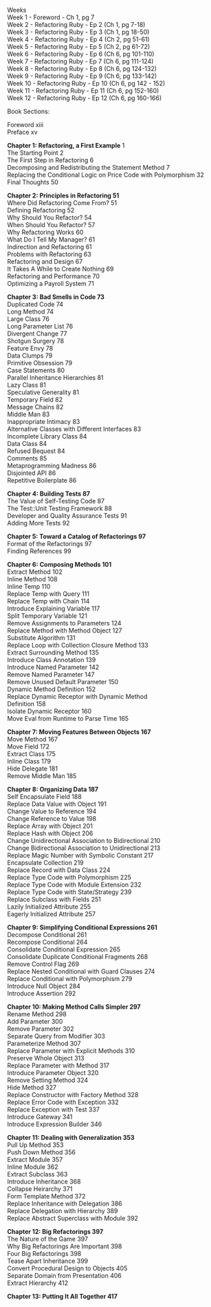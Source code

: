 
Weeks  
Week 1 - Foreword - Ch 1, pg 7  
Week 2 - Refactoring Ruby - Ep 2 (Ch 1, pg 7-18)  
Week 3 - Refactoring Ruby - Ep 3 (Ch 1, pg 18-50)  
Week 4 - Refactoring Ruby - Ep 4 (Ch 2, pg 51-61)  
Week 5 - Refactoring Ruby - Ep 5 (Ch 2, pg 61-72)  
Week 6 - Refactoring Ruby - Ep 6 (Ch 6, pg 101-110)  
Week 7 - Refactoring Ruby - Ep 7 (Ch 6, pg 111-124)  
Week 8 - Refactoring Ruby - Ep 8 (Ch 6, pg 124-132)  
Week 9 - Refactoring Ruby - Ep 9 (Ch 6, pg 133-142)  
Week 10 - Refactoring Ruby - Ep 10 (Ch 6, pg 142 - 152)  
Week 11 - Refactoring Ruby - Ep 11 (Ch 6, pg 152-160)  
Week 12 - Refactoring Ruby - Ep 12 (Ch 6, pg 160-166)  

Book Sections:  

Foreword                                                                    xiii  
Preface                                                                       xv  

**Chapter 1: Refactoring, a First Example**                                        1  
The Starting Point                                                             2  
The First Step in Refactoring                                                  6  
Decomposing and Redistributing the Statement Method                            7  
Replacing the Conditional Logic on Price Code with Polymorphism               32  
Final Thoughts                                                                50  

**Chapter 2: Principles in Refactoring                                          51**  
Where Did Refactoring Come From?                                              51  
Defining Refactoring                                                          52  
Why Should You Refactor?                                                      54  
When Should You Refactor?                                                     57  
Why Refactoring Works                                                         60  
What Do I Tell My Manager?                                                    61  
Indirection and Refactoring                                                   61  
Problems with Refactoring                                                     63  
Refactoring and Design                                                        67  
It Takes A While to Create Nothing                                            69  
Refactoring and Performance                                                   70  
Optimizing a Payroll System                                                   71  

**Chapter 3: Bad Smells in Code                                                 73**  
Duplicated Code                                                               74  
Long Method                                                                   74  
Large Class                                                                   76  
Long Parameter List                                                           76  
Divergent Change                                                              77  
Shotgun Surgery                                                               78  
Feature Envy                                                                  78  
Data Clumps                                                                   79  
Primitive Obsession                                                           79  
Case Statements                                                               80  
Parallel Inheritance Hierarchies                                              81  
Lazy Class                                                                    81  
Speculative Generality                                                        81  
Temporary Field                                                               82  
Message Chains                                                                82  
Middle Man                                                                    83  
Inappropriate Intimacy                                                        83  
Alternative Classes with Different Interfaces                                 83  
Incomplete Library Class                                                      84  
Data Class                                                                    84  
Refused Bequest                                                               84  
Comments                                                                      85  
Metaprogramming Madness                                                       86  
Disjointed API                                                                86    
Repetitive Boilerplate                                                        86    

**Chapter 4: Building Tests                                                     87**  
The Value of Self-Testing Code                                                87  
The Test::Unit Testing Framework                                              88  
Developer and Quality Assurance Tests                                         91  
Adding More Tests                                                             92  

**Chapter 5: Toward a Catalog of Refactorings                                   97**  
Format of the Refactorings                                                    97  
Finding References                                                            99  

**Chapter 6: Composing Methods                                                 101**  
Extract Method                                                               102  
Inline Method                                                                108  
Inline Temp                                                                  110  
Replace Temp with Query                                                      111  
Replace Temp with Chain                                                      114  
Introduce Explaining Variable                                                117  
Split Temporary Variable                                                     121  
Remove Assignments to Parameters                                             124  
Replace Method with Method Object                                            127  
Substitute Algorithm                                                         131  
Replace Loop with Collection Closure Method                                  133  
Extract Surrounding Method                                                   135  
Introduce Class Annotation                                                   139  
Introduce Named Parameter                                                    142  
Remove Named Parameter                                                       147  
Remove Unused Default Parameter                                              150  
Dynamic Method Definition                                                    152  
Replace Dynamic Receptor with Dynamic Method  
Definition                                                                   158  
Isolate Dynamic Receptor                                                     160  
Move Eval from Runtime to Parse Time                                         165  

**Chapter 7: Moving Features Between Objects                                   167**  
Move Method                                                                  167  
Move Field                                                                   172  
Extract Class                                                                175  
Inline Class                                                                 179  
Hide Delegate                                                                181  
Remove Middle Man                                                            185  

**Chapter 8: Organizing Data                                                   187**  
Self Encapsulate Field                                                       188  
Replace Data Value with Object                                               191  
Change Value to Reference                                                    194  
Change Reference to Value                                                    198  
Replace Array with Object                                                    201  
Replace Hash with Object                                                     206  
Change Unidirectional Association to Bidirectional                           210  
Change Bidirectional Association to Unidirectional                           213  
Replace Magic Number with Symbolic Constant                                  217  
Encapsulate Collection                                                       219  
Replace Record with Data Class                                               224  
Replace Type Code with Polymorphism                                          225  
Replace Type Code with Module Extension                                      232  
Replace Type Code with State/Strategy                                        239  
Replace Subclass with Fields                                                 251  
Lazily Initialized Attribute                                                 255  
Eagerly Initialized Attribute                                                257  

**Chapter 9: Simplifying Conditional Expressions                               261**  
Decompose Conditional                                                        261  
Recompose Conditional                                                        264  
Consolidate Conditional Expression                                           265  
Consolidate Duplicate Conditional Fragments                                  268  
Remove Control Flag                                                          269  
Replace Nested Conditional with Guard Clauses                                274  
Replace Conditional with Polymorphism                                        279  
Introduce Null Object                                                        284  
Introduce Assertion                                                          292  

**Chapter 10: Making Method Calls Simpler                                      297**  
Rename Method                                                                298  
Add Parameter                                                                300  
Remove Parameter                                                             302  
Separate Query from Modifier                                                 303  
Parameterize Method                                                          307  
Replace Parameter with Explicit Methods                                      310  
Preserve Whole Object                                                        313  
Replace Parameter with Method                                                317  
Introduce Parameter Object                                                   320  
Remove Setting Method                                                        324  
Hide Method                                                                  327  
Replace Constructor with Factory Method                                      328  
Replace Error Code with Exception                                            332  
Replace Exception with Test                                                  337  
Introduce Gateway                                                            341  
Introduce Expression Builder                                                 346  

**Chapter 11: Dealing with Generalization                                      353**  
Pull Up Method                                                               353  
Push Down Method                                                             356  
Extract Module                                                               357  
Inline Module                                                                362  
Extract Subclass                                                             363  
Introduce Inheritance                                                        368  
Collapse Heirarchy                                                           371  
Form Template Method                                                         372  
Replace Inheritance with Delegation                                          386  
Replace Delegation with Hierarchy                                            389  
Replace Abstract Superclass with Module                                      392  

**Chapter 12: Big Refactorings                                                 397**  
The Nature of the Game                                                       397  
Why Big Refactorings Are Important                                           398  
Four Big Refactorings                                                        398  
Tease Apart Inheritance                                                      399  
Convert Procedural Design to Objects                                         405  
Separate Domain from Presentation                                            406  
Extract Hierarchy                                                            412  

**Chapter 13: Putting It All Together                                          417**  

